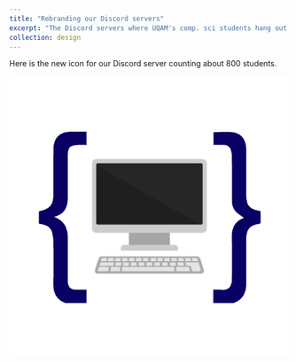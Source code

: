 ```yaml
---
title: "Rebranding our Discord servers"
excerpt: "The Discord servers where UQAM's comp. sci students hang out were in need of rebranding so I created a battery of logos<br/><img src='/images/gif_informatique.gif' width=300>"
collection: design
---
```



Here is the new icon for our Discord server counting about 800 students.


![discord server gif](/images/gif_informatique.gif)